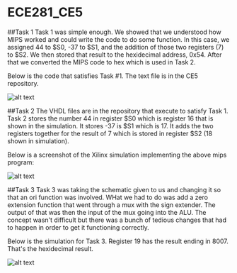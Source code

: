 ECE281_CE5
==========

##Task 1
Task 1 was simple enough.  We showed that we understood how MIPS worked and could write the code to do some function.  In this case, we assigned 44 to $S0, -37 to $S1, and the addition of those two registers (7) to $S2.  We then stored that result to the hexidecimal address, 0x54.  After that we converted the MIPS code to hex which is used in Task 2.

Below is the code that satisfies Task #1.  The text file is in the CE5 repository.

![alt text](https://raw.githubusercontent.com/NathanRuprecht/ECE281_CE5/master/Task_1_text.png "MIPS Code")


##Task 2
The VHDL files are in the repository that execute to satisfy Task 1.  Task 2 stores the number 44 in register $S0 which is register 16 that is shown in the simulation.  It stores -37 is $S1 which is 17.  It adds the two registers together for the result of 7 which is stored in register $S2 (18 shown in simulation).

Below is a screenshot of the Xilinx simulation implementing the above mips program: 

![alt text](https://raw.githubusercontent.com/NathanRuprecht/ECE281_CE5/master/Task_1.png "Task_1")

##Task 3
Task 3 was taking the schematic given to us and changing it so that an ori function was involved.  WHat we had to do was add a zero extension function that went through a mux with the sign extender.  The output of that was then the input of the mux going into the ALU.  The concept wasn't difficult but there was a bunch of tedious changes that had to happen in order to get it functioning correctly.

Below is the simulation for Task 3.  Register 19 has the result ending in 8007.  That's the hexidecimal result.

![alt text](https://raw.githubusercontent.com/NathanRuprecht/ECE281_CE5/master/Task_3.png "Task_3")
